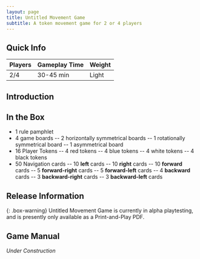 ```yaml
---
layout: page
title: Untitled Movement Game
subtitle: A token movement game for 2 or 4 players
---
```


## Quick Info

| Players | Gameplay Time | Weight |
| :------ |:--- | :--- |
| 2/4 | 30-45 min | Light |

## Introduction



## In the Box

- 1 rule pamphlet
- 4 game boards
-- 2 horizontally symmetrical boards
-- 1 rotationally symmetrical board
-- 1 asymmetrical board
- 16 Player Tokens
-- 4 red tokens
-- 4 blue tokens
-- 4 white tokens
-- 4 black tokens
- 50 Navigation cards
-- 10 **left** cards
-- 10 **right** cards
-- 10 **forward** cards
-- 5 **forward-right** cards
-- 5 **forward-left** cards
-- 4 **backward** cards
-- 3 **backward-right** cards
-- 3 **backward-left** cards

## Release Information

{: .box-warning}
Untitled Movement Game is currently in alpha playtesting, and is presently only available as a Print-and-Play PDF.

## Game Manual

*Under Construction*